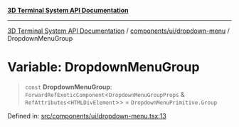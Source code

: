 [**3D Terminal System API Documentation**](../../../../README.md)

***

[3D Terminal System API Documentation](../../../../README.md) / [components/ui/dropdown-menu](../README.md) / DropdownMenuGroup

# Variable: DropdownMenuGroup

> `const` **DropdownMenuGroup**: `ForwardRefExoticComponent`\<`DropdownMenuGroupProps` & `RefAttributes`\<`HTMLDivElement`\>\> = `DropdownMenuPrimitive.Group`

Defined in: [src/components/ui/dropdown-menu.tsx:13](https://github.com/Dicommunitas/ThreeJS_Terminal_3D/blob/99a29fe17cab393c4120b6b5906a4ebb1fb3c239/src/components/ui/dropdown-menu.tsx#L13)
